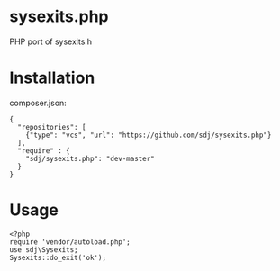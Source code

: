 sysexits.php
============

PHP port of sysexits.h


Installation
============

composer.json:

    {
      "repositories": [
        {"type": "vcs", "url": "https://github.com/sdj/sysexits.php"}
      ],
      "require" : {
        "sdj/sysexits.php": "dev-master"
      }
    }


Usage
=====

    <?php
    require 'vendor/autoload.php';
    use sdj\Sysexits;
    Sysexits::do_exit('ok');

